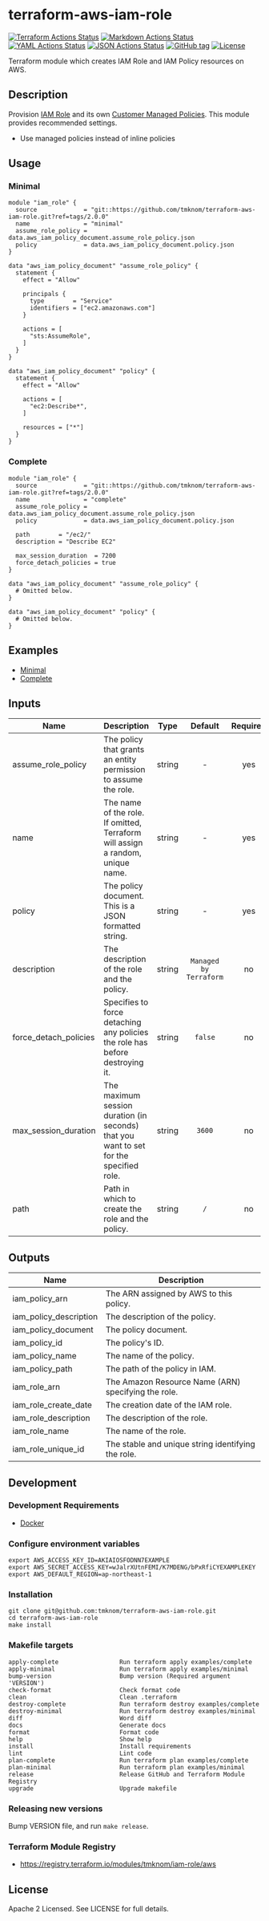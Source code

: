 # terraform-aws-iam-role

[![Terraform Actions Status](https://github.com/tmknom/terraform-aws-iam-role/workflows/Terraform/badge.svg)](https://github.com/tmknom/terraform-aws-iam-role/actions?query=workflow%3ATerraform)
[![Markdown Actions Status](https://github.com/tmknom/terraform-aws-iam-role/workflows/Markdown/badge.svg)](https://github.com/tmknom/terraform-aws-iam-role/actions?query=workflow%3AMarkdown)
[![YAML Actions Status](https://github.com/tmknom/terraform-aws-iam-role/workflows/YAML/badge.svg)](https://github.com/tmknom/terraform-aws-iam-role/actions?query=workflow%3AYAML)
[![JSON Actions Status](https://github.com/tmknom/terraform-aws-iam-role/workflows/JSON/badge.svg)](https://github.com/tmknom/terraform-aws-iam-role/actions?query=workflow%3AJSON)
[![GitHub tag](https://img.shields.io/github/tag/tmknom/terraform-aws-iam-role.svg)](https://registry.terraform.io/modules/tmknom/iam-role/aws)
[![License](https://img.shields.io/github/license/tmknom/terraform-aws-iam-role.svg)](https://opensource.org/licenses/Apache-2.0)

Terraform module which creates IAM Role and IAM Policy resources on AWS.

## Description

Provision [IAM Role](https://docs.aws.amazon.com/IAM/latest/UserGuide/id_roles.html)
and its own [Customer Managed Policies](https://docs.aws.amazon.com/IAM/latest/UserGuide/access_policies_managed-vs-inline.html#customer-managed-policies).
This module provides recommended settings.

- Use managed policies instead of inline policies

## Usage

### Minimal

```hcl
module "iam_role" {
  source             = "git::https://github.com/tmknom/terraform-aws-iam-role.git?ref=tags/2.0.0"
  name               = "minimal"
  assume_role_policy = data.aws_iam_policy_document.assume_role_policy.json
  policy             = data.aws_iam_policy_document.policy.json
}

data "aws_iam_policy_document" "assume_role_policy" {
  statement {
    effect = "Allow"

    principals {
      type        = "Service"
      identifiers = ["ec2.amazonaws.com"]
    }

    actions = [
      "sts:AssumeRole",
    ]
  }
}

data "aws_iam_policy_document" "policy" {
  statement {
    effect = "Allow"

    actions = [
      "ec2:Describe*",
    ]

    resources = ["*"]
  }
}
```

### Complete

```hcl
module "iam_role" {
  source             = "git::https://github.com/tmknom/terraform-aws-iam-role.git?ref=tags/2.0.0"
  name               = "complete"
  assume_role_policy = data.aws_iam_policy_document.assume_role_policy.json
  policy             = data.aws_iam_policy_document.policy.json

  path        = "/ec2/"
  description = "Describe EC2"

  max_session_duration  = 7200
  force_detach_policies = true
}

data "aws_iam_policy_document" "assume_role_policy" {
  # Omitted below.
}

data "aws_iam_policy_document" "policy" {
  # Omitted below.
}
```

## Examples

- [Minimal](https://github.com/tmknom/terraform-aws-iam-role/tree/master/examples/minimal)
- [Complete](https://github.com/tmknom/terraform-aws-iam-role/tree/master/examples/complete)

<!-- BEGINNING OF GENERATED BY TERRAFORM-DOCS -->

## Inputs

| Name                  | Description                                                                            |  Type  |        Default         | Required |
| --------------------- | -------------------------------------------------------------------------------------- | :----: | :--------------------: | :------: |
| assume_role_policy    | The policy that grants an entity permission to assume the role.                        | string |           -            |   yes    |
| name                  | The name of the role. If omitted, Terraform will assign a random, unique name.         | string |           -            |   yes    |
| policy                | The policy document. This is a JSON formatted string.                                  | string |           -            |   yes    |
| description           | The description of the role and the policy.                                            | string | `Managed by Terraform` |    no    |
| force_detach_policies | Specifies to force detaching any policies the role has before destroying it.           | string |        `false`         |    no    |
| max_session_duration  | The maximum session duration (in seconds) that you want to set for the specified role. | string |         `3600`         |    no    |
| path                  | Path in which to create the role and the policy.                                       | string |          `/`           |    no    |

## Outputs

| Name                   | Description                                         |
| ---------------------- | --------------------------------------------------- |
| iam_policy_arn         | The ARN assigned by AWS to this policy.             |
| iam_policy_description | The description of the policy.                      |
| iam_policy_document    | The policy document.                                |
| iam_policy_id          | The policy's ID.                                    |
| iam_policy_name        | The name of the policy.                             |
| iam_policy_path        | The path of the policy in IAM.                      |
| iam_role_arn           | The Amazon Resource Name (ARN) specifying the role. |
| iam_role_create_date   | The creation date of the IAM role.                  |
| iam_role_description   | The description of the role.                        |
| iam_role_name          | The name of the role.                               |
| iam_role_unique_id     | The stable and unique string identifying the role.  |

<!-- END OF GENERATED BY TERRAFORM-DOCS -->

## Development

### Development Requirements

- [Docker](https://www.docker.com/)

### Configure environment variables

```shell
export AWS_ACCESS_KEY_ID=AKIAIOSFODNN7EXAMPLE
export AWS_SECRET_ACCESS_KEY=wJalrXUtnFEMI/K7MDENG/bPxRfiCYEXAMPLEKEY
export AWS_DEFAULT_REGION=ap-northeast-1
```

### Installation

```shell
git clone git@github.com:tmknom/terraform-aws-iam-role.git
cd terraform-aws-iam-role
make install
```

### Makefile targets

```text
apply-complete                 Run terraform apply examples/complete
apply-minimal                  Run terraform apply examples/minimal
bump-version                   Bump version (Required argument 'VERSION')
check-format                   Check format code
clean                          Clean .terraform
destroy-complete               Run terraform destroy examples/complete
destroy-minimal                Run terraform destroy examples/minimal
diff                           Word diff
docs                           Generate docs
format                         Format code
help                           Show help
install                        Install requirements
lint                           Lint code
plan-complete                  Run terraform plan examples/complete
plan-minimal                   Run terraform plan examples/minimal
release                        Release GitHub and Terraform Module Registry
upgrade                        Upgrade makefile
```

### Releasing new versions

Bump VERSION file, and run `make release`.

### Terraform Module Registry

- <https://registry.terraform.io/modules/tmknom/iam-role/aws>

## License

Apache 2 Licensed. See LICENSE for full details.
